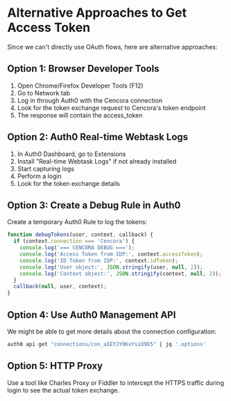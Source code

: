 # Alternative Approaches to Get Access Token

Since we can't directly use OAuth flows, here are alternative approaches:

## Option 1: Browser Developer Tools
1. Open Chrome/Firefox Developer Tools (F12)
2. Go to Network tab
3. Log in through Auth0 with the Cencora connection
4. Look for the token exchange request to Cencora's token endpoint
5. The response will contain the access_token

## Option 2: Auth0 Real-time Webtask Logs
1. In Auth0 Dashboard, go to Extensions
2. Install "Real-time Webtask Logs" if not already installed
3. Start capturing logs
4. Perform a login
5. Look for the token exchange details

## Option 3: Create a Debug Rule in Auth0
Create a temporary Auth0 Rule to log the tokens:

```javascript
function debugTokens(user, context, callback) {
  if (context.connection === 'Cencora') {
    console.log('=== CENCORA DEBUG ===');
    console.log('Access Token from IDP:', context.accessToken);
    console.log('ID Token from IDP:', context.idToken);
    console.log('User object:', JSON.stringify(user, null, 2));
    console.log('Context object:', JSON.stringify(context, null, 2));
  }
  callback(null, user, context);
}
```

## Option 4: Use Auth0 Management API
We might be able to get more details about the connection configuration:

```bash
auth0 api get "connections/con_aIEYJY0KxYsiO9E5" | jq '.options'
```

## Option 5: HTTP Proxy
Use a tool like Charles Proxy or Fiddler to intercept the HTTPS traffic during login to see the actual token exchange.